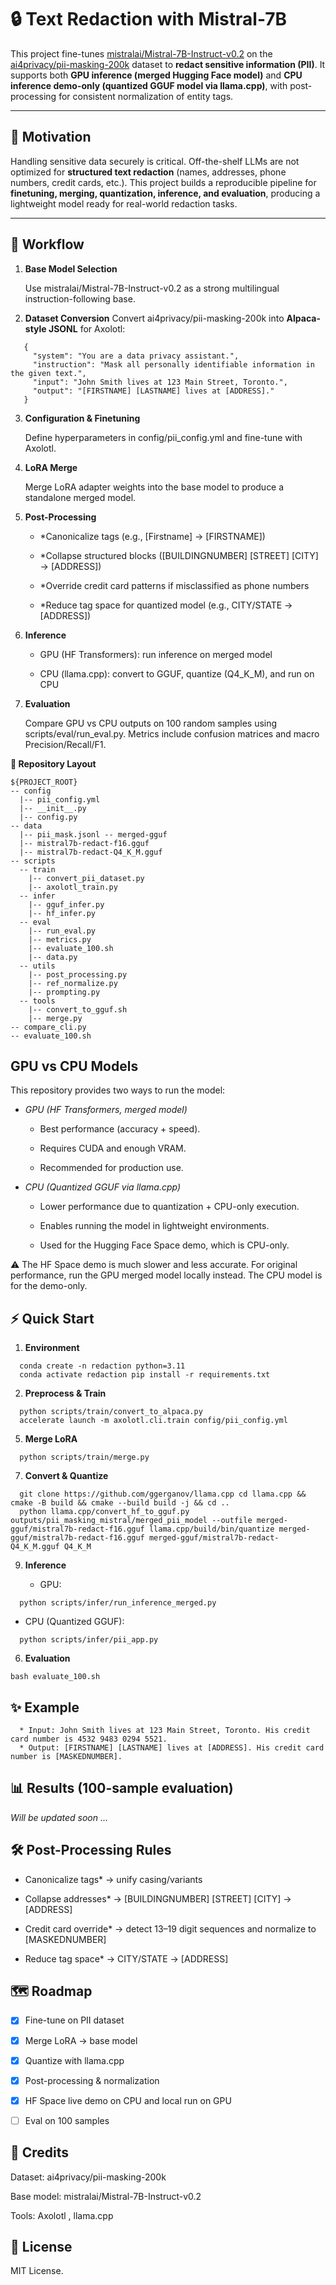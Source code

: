 # 🔒 Text Redaction with Mistral-7B 

This project fine-tunes [mistralai/Mistral-7B-Instruct-v0.2](https://huggingface.co/mistralai/Mistral-7B-Instruct-v0.2) on the [ai4privacy/pii-masking-200k](https://huggingface.co/datasets/ai4privacy/pii-masking-200k) dataset to **redact sensitive information (PII)**. It supports both **GPU inference (merged Hugging Face model)** and **CPU inference demo-only (quantized GGUF model via llama.cpp)**, with post-processing for consistent normalization of entity tags. 

--- 

## 🚀 Motivation 

Handling sensitive data securely is critical. Off-the-shelf LLMs are not optimized for **structured text redaction** (names, addresses, phone numbers, credit cards, etc.). This project builds a reproducible pipeline for **finetuning, merging, quantization, inference, and evaluation**, producing a lightweight model ready for real-world redaction tasks. 

--- 

## 🔄 Workflow 

1. **Base Model Selection**

   Use mistralai/Mistral-7B-Instruct-v0.2 as a strong multilingual instruction-following base.

2. **Dataset Conversion** Convert ai4privacy/pii-masking-200k into **Alpaca-style JSONL** for Axolotl:
```
   {
     "system": "You are a data privacy assistant.",
     "instruction": "Mask all personally identifiable information in the given text.",
     "input": "John Smith lives at 123 Main Street, Toronto.",
     "output": "[FIRSTNAME] [LASTNAME] lives at [ADDRESS]."
   }
```
3. **Configuration & Finetuning**
   
   Define hyperparameters in config/pii_config.yml and fine-tune with Axolotl.

4. **LoRA Merge**
   
   Merge LoRA adapter weights into the base model to produce a standalone merged model.

5. **Post-Processing**

   * *Canonicalize tags (e.g., [Firstname] → [FIRSTNAME])

   * *Collapse structured blocks ([BUILDINGNUMBER] [STREET] [CITY] → [ADDRESS])

   * *Override credit card patterns if misclassified as phone numbers

   * *Reduce tag space for quantized model (e.g., CITY/STATE → [ADDRESS])

6. **Inference**

   * GPU (HF Transformers): run inference on merged model

   * CPU (llama.cpp): convert to GGUF, quantize (Q4_K_M), and run on CPU

7. **Evaluation**
   
   Compare GPU vs CPU outputs on 100 random samples using scripts/eval/run_eval.py. Metrics include confusion matrices and macro Precision/Recall/F1.

**📂 Repository Layout**

```
${PROJECT_ROOT}
-- config
  |-- pii_config.yml
  |-- __init__.py
  |-- config.py
-- data
  |-- pii_mask.jsonl -- merged-gguf
  |-- mistral7b-redact-f16.gguf
  |-- mistral7b-redact-Q4_K_M.gguf
-- scripts
  -- train
    |-- convert_pii_dataset.py
    |-- axolotl_train.py
  -- infer
    |-- gguf_infer.py
    |-- hf_infer.py
  -- eval
    |-- run_eval.py
    |-- metrics.py
    |-- evaluate_100.sh
    |-- data.py
  -- utils
    |-- post_processing.py
    |-- ref_normalize.py
    |-- prompting.py
  -- tools
    |-- convert_to_gguf.sh
    |-- merge.py
-- compare_cli.py
-- evaluate_100.sh
```

## GPU vs CPU Models
   This repository provides two ways to run the model:
   
   * *GPU (HF Transformers, merged model)*
   
     * Best performance (accuracy + speed).
      
     * Requires CUDA and enough VRAM.
      
     * Recommended for production use.
   
   * *CPU (Quantized GGUF via llama.cpp)*
   
     * Lower performance due to quantization + CPU-only execution.
      
     * Enables running the model in lightweight environments.
      
     * Used for the Hugging Face Space demo, which is CPU-only.
   
   ⚠️ The HF Space demo is much slower and less accurate.
   For original performance, run the GPU merged model locally instead. The CPU model is for the demo-only.

## ⚡ Quick Start

1. **Environment**

```
  conda create -n redaction python=3.11
  conda activate redaction pip install -r requirements.txt
```

2. **Preprocess & Train**
 
```
  python scripts/train/convert_to_alpaca.py
  accelerate launch -m axolotl.cli.train config/pii_config.yml
```

5. **Merge LoRA**

```
  python scripts/train/merge.py
```

7. **Convert & Quantize**

```
  git clone https://github.com/ggerganov/llama.cpp cd llama.cpp && cmake -B build && cmake --build build -j && cd ..
  python llama.cpp/convert_hf_to_gguf.py outputs/pii_masking_mistral/merged_pii_model --outfile merged-gguf/mistral7b-redact-f16.gguf llama.cpp/build/bin/quantize merged-gguf/mistral7b-redact-f16.gguf merged-gguf/mistral7b-redact-Q4_K_M.gguf Q4_K_M
```

9. **Inference**

   * GPU:
```
  python scripts/infer/run_inference_merged.py
```
  * CPU (Quantized GGUF):
```
  python scripts/infer/pii_app.py
```

6. **Evaluation**

```
bash evaluate_100.sh
```

## ✨ Example

```
  * Input: John Smith lives at 123 Main Street, Toronto. His credit card number is 4532 9483 0294 5521.
  * Output: [FIRSTNAME] [LASTNAME] lives at [ADDRESS]. His credit card number is [MASKEDNUMBER].
```

## 📊 Results (100-sample evaluation)

*Will be updated soon ...*

## 🛠 Post-Processing Rules

   * Canonicalize tags* → unify casing/variants

   * Collapse addresses* → [BUILDINGNUMBER] [STREET] [CITY] → [ADDRESS]

   * Credit card override* → detect 13–19 digit sequences and normalize to [MASKEDNUMBER]

   * Reduce tag space* → CITY/STATE → [ADDRESS]

## 🗺 Roadmap

   * [x] Fine-tune on PII dataset
   
   * [x] Merge LoRA → base model
   
   * [x] Quantize with llama.cpp
   
   * [x] Post-processing & normalization

   * [x] HF Space live demo on CPU and local run on GPU
   
   * [ ] Eval on 100 samples
   
   

## 🙏 Credits

Dataset: ai4privacy/pii-masking-200k

Base model: mistralai/Mistral-7B-Instruct-v0.2

Tools: Axolotl
, llama.cpp

## 📜 License

MIT License.
